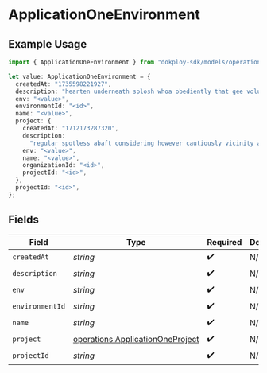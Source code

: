 # ApplicationOneEnvironment

## Example Usage

```typescript
import { ApplicationOneEnvironment } from "dokploy-sdk/models/operations";

let value: ApplicationOneEnvironment = {
  createdAt: "1735598221927",
  description: "hearten underneath splosh whoa obediently that gee voluntarily",
  env: "<value>",
  environmentId: "<id>",
  name: "<value>",
  project: {
    createdAt: "1712173287320",
    description:
      "regular spotless abaft considering however cautiously vicinity atop suddenly",
    env: "<value>",
    name: "<value>",
    organizationId: "<id>",
    projectId: "<id>",
  },
  projectId: "<id>",
};
```

## Fields

| Field                                                                                | Type                                                                                 | Required                                                                             | Description                                                                          |
| ------------------------------------------------------------------------------------ | ------------------------------------------------------------------------------------ | ------------------------------------------------------------------------------------ | ------------------------------------------------------------------------------------ |
| `createdAt`                                                                          | *string*                                                                             | :heavy_check_mark:                                                                   | N/A                                                                                  |
| `description`                                                                        | *string*                                                                             | :heavy_check_mark:                                                                   | N/A                                                                                  |
| `env`                                                                                | *string*                                                                             | :heavy_check_mark:                                                                   | N/A                                                                                  |
| `environmentId`                                                                      | *string*                                                                             | :heavy_check_mark:                                                                   | N/A                                                                                  |
| `name`                                                                               | *string*                                                                             | :heavy_check_mark:                                                                   | N/A                                                                                  |
| `project`                                                                            | [operations.ApplicationOneProject](../../models/operations/applicationoneproject.md) | :heavy_check_mark:                                                                   | N/A                                                                                  |
| `projectId`                                                                          | *string*                                                                             | :heavy_check_mark:                                                                   | N/A                                                                                  |